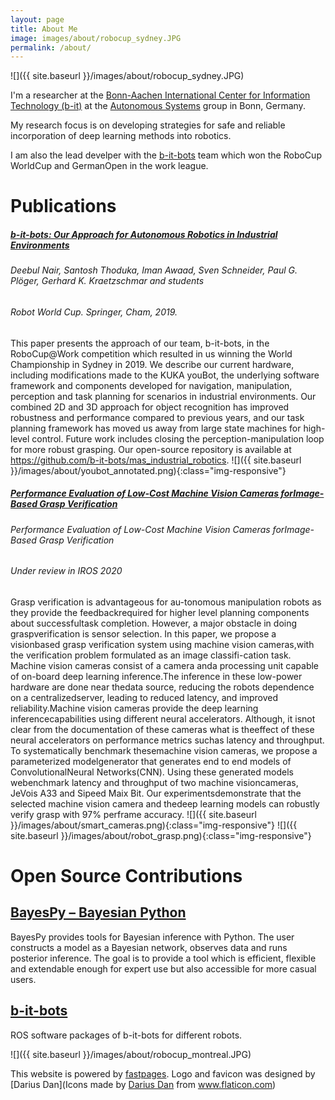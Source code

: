 ```yaml
---
layout: page
title: About Me
image: images/about/robocup_sydney.JPG
permalink: /about/
---
```

![]({{ site.baseurl }}/images/about/robocup_sydney.JPG)


I'm a researcher at the [Bonn-Aachen International Center for Information Technology (b-it)](http://www.b-it-center.de/about-b-it/b-it-research-school/)
at the [Autonomous Systems](https://www.h-brs.de/en/inf/study/master/autonomous-systems) group in Bonn, Germany.

My research focus is on developing strategies for safe and reliable incorporation of deep learning methods into robotics.

I am also the lead develper with the [b-it-bots](https://mas-group.inf.h-brs.de/?page_id=643) team which won the RoboCup WorldCup and GermanOpen in the work league.

# Publications

##### [b-it-bots: Our Approach for Autonomous Robotics in Industrial Environments](https://link.springer.com/chapter/10.1007/978-3-030-35699-6_48)
###### Deebul Nair, Santosh Thoduka, Iman Awaad, Sven Schneider, Paul G. Plöger, Gerhard K. Kraetzschmar and students
###### Robot World Cup. Springer, Cham, 2019.
This paper presents the approach of our team, b-it-bots, in the RoboCup@Work competition which resulted in us winning the World Championship in Sydney in 2019. We describe our current hardware, including modifications made to the KUKA youBot, the underlying software framework and components developed for navigation, manipulation, perception and task planning for scenarios in industrial environments. Our combined 2D and 3D approach for object recognition has improved robustness and performance compared to previous years, and our task planning framework has moved us away from large state machines for high-level control. Future work includes closing the perception-manipulation loop for more robust grasping. Our open-source repository is available at https://github.com/b-it-bots/mas_industrial_robotics.
![]({{ site.baseurl }}/images/about/youbot_annotated.png){:class="img-responsive"}

##### [Performance  Evaluation  of  Low-Cost  Machine  Vision  Cameras  forImage-Based  Grasp  Verification](https://arxiv.org/abs/2003.10167)
###### Performance  Evaluation  of  Low-Cost  Machine  Vision  Cameras  forImage-Based  Grasp  Verification
###### Under review in IROS 2020
Grasp    verification    is    advantageous    for    au-tonomous  manipulation  robots  as  they  provide  the  feedbackrequired for higher level planning components about successfultask  completion.  However,  a  major  obstacle  in  doing  graspverification is sensor selection. In this paper, we propose a visionbased grasp verification system using machine vision cameras,with  the  verification  problem  formulated  as  an  image  classifi-cation  task.  Machine  vision  cameras  consist  of  a  camera  anda processing unit capable of on-board deep learning inference.The  inference  in  these  low-power  hardware  are  done  near  thedata  source,  reducing  the  robots  dependence  on  a  centralizedserver,  leading  to  reduced  latency,  and  improved  reliability.Machine  vision  cameras  provide  the  deep  learning  inferencecapabilities  using  different  neural  accelerators.  Although,  it  isnot clear from the documentation of these cameras what is theeffect of these neural accelerators on performance metrics suchas latency and throughput. To systematically benchmark thesemachine  vision  cameras,  we  propose  a  parameterized  modelgenerator  that  generates  end  to  end  models  of  ConvolutionalNeural   Networks(CNN).   Using   these   generated   models   webenchmark   latency   and   throughput   of   two   machine   visioncameras,  JeVois  A33  and  Sipeed  Maix  Bit.  Our  experimentsdemonstrate  that  the  selected  machine  vision  camera  and  thedeep  learning  models  can  robustly  verify  grasp  with  97%  perframe  accuracy.
![]({{ site.baseurl }}/images/about/smart_cameras.png){:class="img-responsive"} ![]({{ site.baseurl }}/images/about/robot_grasp.png){:class="img-responsive"}
 

# Open Source Contributions

## [BayesPy – Bayesian Python](https://www.bayespy.org/)
BayesPy provides tools for Bayesian inference with Python. The user constructs a model as a Bayesian network, observes data and runs posterior inference. The goal is to provide a tool which is efficient, flexible and extendable enough for expert use but also accessible for more casual users.

## [b-it-bots](https://github.com/b-it-bots)
ROS software packages of b-it-bots for different robots. 


![]({{ site.baseurl }}/images/about/robocup_montreal.JPG)


This website is powered by [fastpages](https://github.com/fastai/fastpages).
Logo and favicon was designed by [Darius Dan](Icons made by <a href="http://www.dariusdan.com/" title="Darius Dan">Darius Dan</a> from <a href="https://www.flaticon.com/" title="Flaticon"> www.flaticon.com</a>) 


